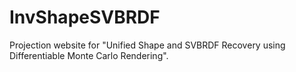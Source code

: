 # InvShapeSVBRDF
Projection website for "Unified Shape and SVBRDF Recovery using Differentiable Monte Carlo Rendering".
